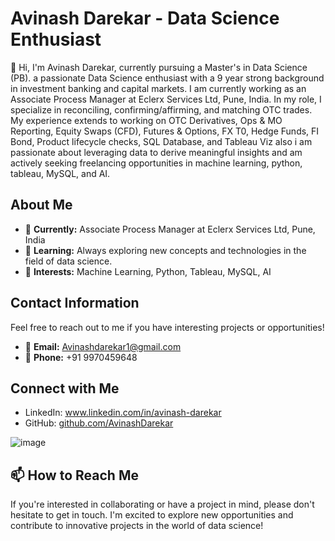 # Avinash Darekar - Data Science Enthusiast

👋 Hi, I'm Avinash Darekar, currently pursuing a Master's in Data Science (PB). a passionate Data Science enthusiast with a 9 year strong background in investment banking and capital markets. I am currently working as an Associate Process Manager at Eclerx Services Ltd, Pune, India. In my role, I specialize in reconciling, confirming/affirming, and matching OTC trades. My experience extends to working on OTC Derivatives, Ops & MO Reporting, Equity Swaps (CFD), Futures & Options, FX T0, Hedge Funds, FI Bond, Product lifecycle checks, SQL Database, and Tableau Viz also i am passionate about leveraging data to derive meaningful insights and am actively seeking freelancing opportunities in machine learning, python, tableau, MySQL, and AI.

## About Me

- 💼 **Currently:**  Associate Process Manager at Eclerx Services Ltd, Pune, India  
- 🌱 **Learning:** Always exploring new concepts and technologies in the field of data science.
- 👀 **Interests:** Machine Learning, Python, Tableau, MySQL, AI

## Contact Information

Feel free to reach out to me if you have interesting projects or opportunities!

- 📧 **Email:** Avinashdarekar1@gmail.com
- 📱 **Phone:** +91 9970459648

## Connect with Me

- LinkedIn: www.linkedin.com/in/avinash-darekar
- GitHub: [github.com/AvinashDarekar](https://github.com/AvinashDarekar)

![image](https://github.com/AvinashDarekar/AvinashDarekar/assets/142386732/af17ace7-299b-47e4-996e-86168aa53990)

## 📫 How to Reach Me

If you're interested in collaborating or have a project in mind, please don't hesitate to get in touch. I'm excited to explore new opportunities and contribute to innovative projects in the world of data science!


<!---
AvinashDarekar/AvinashDarekar is a ✨ special ✨ repository because its `README.md` (this file) appears on your GitHub profile.
You can click the Preview link to take a look at your changes.
--->
